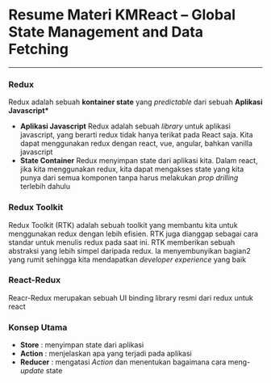 # Resume Materi KMReact – Global State Management and Data Fetching

---

### Redux

Redux adalah sebuah **kontainer state** yang _predictable_ dari sebuah **Aplikasi Javascript\***

- **Aplikasi Javascript**
  Redux adalah sebuah _library_ untuk aplikasi javascript, yang berarti redux tidak hanya terikat pada React saja. Kita dapat menggunakan redux dengan react, vue, angular, bahkan vanilla javascript
- **State Container**
  Redux menyimpan state dari aplikasi kita. Dalam react, jika kita menggunakan redux, kita dapat mengakses state yang kita punya dari semua komponen tanpa harus melakukan _prop drilling_ terlebih dahulu

### Redux Toolkit

Redux Toolkit (RTK) adalah sebuah toolkit yang membantu kita untuk menggunakan redux dengan lebih efisien. RTK juga dianggap sebagai cara standar untuk menulis redux pada saat ini. RTK memberikan sebuah abstraksi yang lebih simpel daripada redux. Ia menyembunyikan bagian2 yang rumit sehingga kita mendapatkan _developer experience_ yang baik

### React-Redux

Reacr-Redux merupakan sebuah UI binding library resmi dari redux untuk react

### Konsep Utama

- **Store** : menyimpan state dari aplikasi
- **Action** : menjelaskan apa yang terjadi pada aplikasi
- **Reducer** : mengatasi _Action_ dan menentukan bagaimana cara meng-_update_ state
